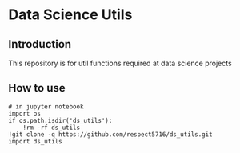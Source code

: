 # Data Science Utils

## Introduction
This repository is for util functions required at data science projects

## How to use
```
# in jupyter notebook
import os
if os.path.isdir('ds_utils'):
    !rm -rf ds_utils
!git clone -q https://github.com/respect5716/ds_utils.git
import ds_utils
```
